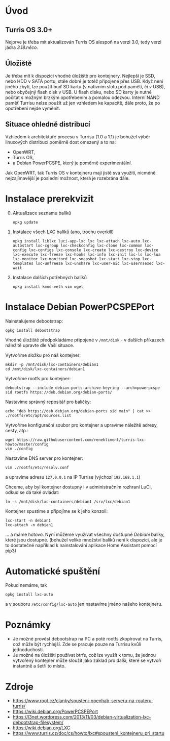 # Úvod

## Turris OS 3.0+

Nejprve je třeba mít aktualizován Turris OS alespoň na verzi 3.0, tedy verzi jádra _3.18.něco_.

## Úložiště

Je třeba mít k dispozici vhodné úložiště pro kontejnery. Nejlepší je SSD, nebo HDD v SATA portu, stále dobré je totéž připojené přes USB. Když není jiného zbytí, lze použít buď SD kartu (v nativním slotu pod pamětí, či v USB), nebo obyčejný flash disk v USB. U flash disku, nebo SD karty je nutné počítat s možným brzkým opotřebením a pomalou odezvou. Interní NAND paměť Turrisu nelze použít už jen vzhledem ke kapacitě, dále proto, že po opotřebení nejde vyměnit.

## Situace ohledně distribucí

Vzhledem k architektuře procesu v Turrisu (1.0 a 1.1) je bohužel výběr linuxových distribucí poměrně dost omezený a to na:

- OpenWRT,
- Turris OS, 
- a Debian PowerPCSPE, který je poměrně experimentální.

Jak OpenWRT, tak Turris OS v kontejneru mají jistě svá využití, nicméně nejzajímavější je poslední možnost, která je rozebrána dále.

# Instalace prerekvizit

0. Aktualizace seznamu balíků

     ```
    opkg update
    ```
    
1. Instalace všech LXC balíků (ano, trochu overkill)

     ```
    opkg install liblxc luci-app-lxc lxc lxc-attach lxc-auto lxc-autostart lxc-cgroup lxc-checkconfig lxc-clone lxc-common lxc-config lxc-configs lxc-console lxc-create lxc-destroy lxc-device lxc-execute lxc-freeze lxc-hooks lxc-info lxc-init lxc-ls lxc-lua lxc-monitor lxc-monitord lxc-snapshot lxc-start lxc-stop lxc-templates lxc-unfreeze lxc-unshare lxc-user-nic lxc-usernsexec lxc-wait
    ```
    
2. Instalace dalších potřebných balíků

    ```
    opkg install kmod-veth vim wget
    ```

# Instalace Debian PowerPCSPEPort

Nainstalujeme debootstrap:
```
opkg install debootstrap
```

Vhodné úložiště předpokládáme připojené v `/mnt/disk` - v dalších příkazech náležitě upravte dle Vaší situace.

Vytvoříme složku pro náš kontejner:
```
mkdir -p /mnt/disk/lxc-containers/debian1
cd /mnt/disk/lxc-containers/debian1
```

Vytvoříme rootfs pro kontejner:
```
debootstrap --include debian-ports-archive-keyring --arch=powerpcspe sid rootfs https://deb.debian.org/debian-ports/
```

Nastavíme správný repositář pro balíčky:
```
echo "deb https://deb.debian.org/debian-ports sid main" | cat >> ./rootfs/etc/apt/sources.list
```

Vytvoříme konfigurační soubor pro kontejner a upravíme náležitě adresy, cesty, atp.:
```  
wget https://raw.githubusercontent.com/renekliment/turris-lxc-howto/master/config
vim ./config
```

Nastavíme DNS server pro kontejner:
```
vim ./rootfs/etc/resolv.conf
```
a upravíme adresu `127.0.0.1` na IP Turrise (výchozí `192.168.1.1`)

Chceme, aby byl kontejner dostupný i v administračním rozhraní LuCI, odkud se dá také ovládat:
```
ln -s /mnt/disk/lxc-containers/debian1 /srv/lxc/debian1
```

Kontejner spustíme a připojíme se k jeho konzoli:
```
lxc-start -n debian1
lxc-attach -n debian1
```

... a máme hotovo. Nyní můžeme využívat všechny dostupné _Debianí_ balíky, které jsou dostupné. (bohužel veliké množství balíků není k dispozici, ale je to dostatečné například k nainstalování aplikace Home Assistant pomocí pip3)

# Automatické spuštění
Pokud nemáme, tak 
```
opkg install lxc-auto
```

a v souboru `/etc/config/lxc-auto` jen nastavíme jméno našeho kontejneru.

# Poznámky
- Je možné provést debootstrap na PC a poté rootfs zkopírovat na Turris, což může být rychlejší. Zde se pracuje pouze na Turrisu kvůli jednoduchosti.
- Je možné na úložišti používat btrfs, což lze využít k tomu, že jednou vytvořený kontejner může sloužit jako základ pro další, které se vytvoří instantně a šetří to místo.

# Zdroje
- https://www.root.cz/clanky/spusteni-openhab-serveru-na-routeru-turris/
- https://wiki.debian.org/PowerPCSPEPort
- https://l3net.wordpress.com/2013/11/03/debian-virtualization-lxc-debootstrap-filesystem/
- https://wiki.debian.org/LXC
- https://www.turris.cz/doc/cs/howto/lxc#spousteni_kontejneru_pri_startu
